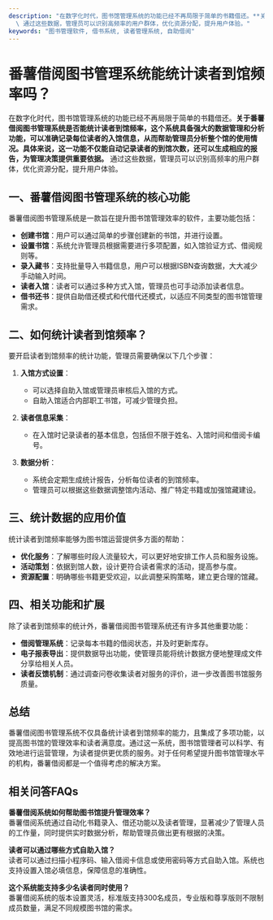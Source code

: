 ```yaml
---
description: "在数字化时代，图书馆管理系统的功能已经不再局限于简单的书籍借还。**关于番薯借阅图书管理系统是否能统计读者到馆频率，这个系统具备强大的数据管理和分析功能，可以准确记录每位读者的入馆信息，从而帮助管理员分析整个馆的使用情况。具体来说，这一功能不仅能自动记录读者的到馆次数，还可以生成相应的报告，为管理决策提供重要依据。**\
  \ 通过这些数据，管理员可以识别高频率的用户群体，优化资源分配，提升用户体验。"
keywords: "图书管理软件, 借书系统, 读者管理系统, 自助借阅"
---
```

# 番薯借阅图书管理系统能统计读者到馆频率吗？

在数字化时代，图书馆管理系统的功能已经不再局限于简单的书籍借还。**关于番薯借阅图书管理系统是否能统计读者到馆频率，这个系统具备强大的数据管理和分析功能，可以准确记录每位读者的入馆信息，从而帮助管理员分析整个馆的使用情况。具体来说，这一功能不仅能自动记录读者的到馆次数，还可以生成相应的报告，为管理决策提供重要依据。** 通过这些数据，管理员可以识别高频率的用户群体，优化资源分配，提升用户体验。

## 一、番薯借阅图书管理系统的核心功能

番薯借阅图书管理系统是一款旨在提升图书馆管理效率的软件，主要功能包括：

- **创建书馆**：用户可以通过简单的步骤创建新的书馆，并进行设置。
- **设置书馆**：系统允许管理员根据需要进行多项配置，如入馆验证方式、借阅规则等。
- **录入藏书**：支持批量导入书籍信息，用户可以根据ISBN查询数据，大大减少手动输入时间。
- **读者入馆**：读者可以通过多种方式入馆，管理员也可手动添加读者信息。
- **借书还书**：提供自助借还模式和代借代还模式，以适应不同类型的图书馆管理需求。

## 二、如何统计读者到馆频率？

要开启读者到馆频率的统计功能，管理员需要确保以下几个步骤：

1. **入馆方式设置**：
   - 可以选择自助入馆或管理员审核后入馆的方式。
   - 自助入馆适合内部职工书馆，可减少管理负担。

2. **读者信息采集**：
   - 在入馆时记录读者的基本信息，包括但不限于姓名、入馆时间和借阅卡编号。

3. **数据分析**：
   - 系统会定期生成统计报告，分析每位读者的到馆频率。
   - 管理员可以根据这些数据调整馆内活动、推广特定书籍或加强馆藏建设。

## 三、统计数据的应用价值

统计读者到馆频率能够为图书馆运营提供多方面的帮助：

- **优化服务**：了解哪些时段人流量较大，可以更好地安排工作人员和服务设施。
- **活动策划**：依据到馆人数，设计更符合读者需求的活动，提高参与度。
- **资源配置**：明确哪些书籍更受欢迎，以此调整采购策略，建立更合理的馆藏。

## 四、相关功能和扩展

除了读者到馆频率的统计外，番薯借阅图书管理系统还有许多其他重要功能：

- **借阅管理系统**：记录每本书籍的借阅状态，并及时更新库存。
- **电子报表导出**：提供数据导出功能，使管理员能将统计数据方便地整理成文件分享给相关人员。
- **读者反馈机制**：通过调查问卷收集读者对服务的评价，进一步改善图书馆服务质量。

## 总结

番薯借阅图书管理系统不仅具备统计读者到馆频率的能力，且集成了多项功能，以提高图书馆的管理效率和读者满意度。通过这一系统，图书馆管理者可以科学、有效地进行运营管理，为读者提供更优质的服务。对于任何希望提升图书馆管理水平的机构，番薯借阅都是一个值得考虑的解决方案。

## 相关问答FAQs

**番薯借阅系统如何帮助图书馆提升管理效率？**  
番薯借阅系统通过自动化书籍录入、借还功能以及读者管理，显著减少了管理人员的工作量，同时提供实时数据分析，帮助管理员做出更有根据的决策。

**读者可以通过哪些方式自助入馆？**  
读者可以通过扫描小程序码、输入借阅卡信息或使用密码等方式自助入馆。系统也支持设置入馆必填信息，保障信息的准确性。

**这个系统能支持多少名读者同时使用？**  
番薯借阅系统的版本设置灵活，标准版支持300名成员，专业版和尊享版则不限制成员数量，满足不同规模图书馆的需求。

